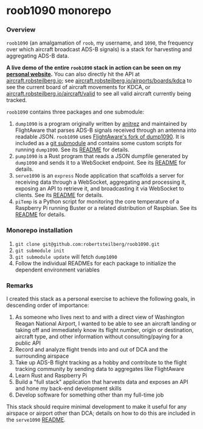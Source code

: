 # roob1090 monorepo

### Overview

`roob1090` (an amalgamation of `roob`, my username, and `1090`, the frequency over which aircraft broadcast ADS-B signals) is a stack for harvesting and aggregating ADS-B data.

**A live demo of the entire `roob1090` stack in action can be seen on my [personal website](https://www.robsteilberg.io/).** You can also directly hit the API at [aircraft.robsteilberg.io](https://aircraft.robsteilberg.io); see [aircraft.robsteilberg.io/airports/boards/kdca](https://aircraft.robsteilberg.io/airports/boards/kdca) to see the current board of aircraft movements for KDCA, or [aircraft.robsteilberg.io/aircraft/valid](https://aircraft.robsteilberg.io/aircraft/valid) to see all valid aircraft currently being tracked.
 
`roob1090` contains three packages and one submodule:

1. `dump1090` is a program originally written by [anitrez](https://github.com/antirez) and maintained by FlightAware that parses ADS-B signals received through an antenna into readable JSON. `roob1090` uses [FlightAware's fork of dump1090](https://github.com/flightaware/dump1090). It is included as a [git submodule](https://git-scm.com/book/en/v2/Git-Tools-Submodules) and contains some custom scripts for running `dump1090`. See its [README](./packages/dump1090/README.md) for details.
2. `pump1090` is a Rust program that reads a JSON dumpfile generated by `dump1090` and sends it to a WebSocket endpoint. See its [README](./packages/pump1090/README.md) for details.
3. `serve1090` is an `express` Node application that scaffolds a server for receiving data through a WebSocket, aggregating and processing it, exposing an API to retrieve it, and broadcasting it via WebSocket to clients. See its [README](./packages/serve1090/README.md) for details.
4. `piTemp` is a Python script for monitoring the core temperature of a Raspberry Pi running Buster or a related distribution of Raspbian. See its [README](./packages/piTemp/README.md) for details.

### Monorepo installation

1. `git clone git@github.com:robertsteilberg/roob1090.git`
2. `git submodule init`
3. `git submodule update` will fetch `dump1090`
4. Follow the individual READMEs for each package to initialize the dependent environment variables

### Remarks

I created this stack as a personal exercise to achieve the following goals, in descending order of importance:

1. As someone who lives next to and with a direct view of Washington Reagan National Airport, I wanted to be able to see an aircraft landing or taking off and immediately know its flight number, origin or destination, aircraft type, and other information without consulting/paying for a public API
2. Record and analyze flight trends into and out of DCA and the surrounding airspace
3. Take up ADS-B flight tracking as a hobby and contribute to the flight tracking community by sending data to aggregates like FlightAware
4. Learn Rust and Raspberry Pi
5. Build a "full stack" application that harvests data and exposes an API and hone my back-end development skills
6. Develop software for something other than my full-time job

This stack should require minimal development to make it useful for any airspace or airport other than DCA; details on how to do this are included in the `serve1090` [README](./packages/pump1090/README.md).
